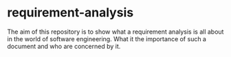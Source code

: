 # requirement-analysis
The aim of this repository is to show what a requirement analysis is all about in the world of software engineering. What it the importance of such a document and who are concerned by it.
